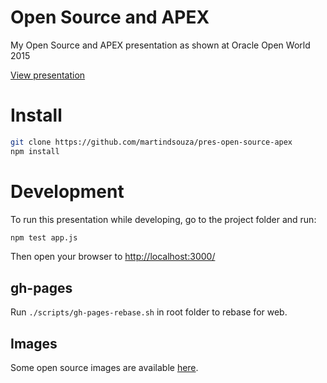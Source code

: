 # Open Source and APEX

My Open Source and APEX presentation as shown at Oracle Open World 2015

[View presentation](http://martindsouza.github.io/pres-open-source-apex/)


# Install

```bash
git clone https://github.com/martindsouza/pres-open-source-apex
npm install
```

# Development
To run this presentation while developing, go to the project folder and run:

```bash
npm test app.js
```

Then open your browser to [http://localhost:3000/](http://localhost:3000/)


## gh-pages

Run `./scripts/gh-pages-rebase.sh` in root folder to rebase for web.


## Images

Some open source images are available [here](https://www.flickr.com/creativecommons/).
